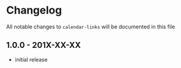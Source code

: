 # Changelog

All notable changes to `calendar-links` will be documented in this file

## 1.0.0 - 201X-XX-XX

- initial release

